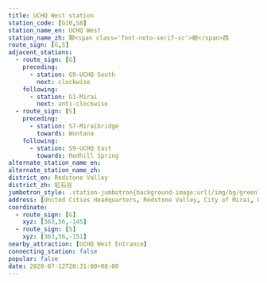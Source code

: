 ```yaml
---
title: UCHQ West station
station_code: [G10,S8]
station_name_en: UCHQ West
station_name_zh: 聯<span class='font-noto-serif-sc'>總</span>西
route_sign: [G,S]
adjacent_stations:
  - route_sign: [G]
    preceding:
      - station: G9-UCHQ South
        next: clockwise
    following:
      - station: G1-Mirai
        next: anti-clockwise
  - route_sign: [S]
    preceding:
      - station: S7-Miraibridge
        towards: Wontana
    following:
      - station: S9-UCHQ East
        towards: Redhill Spring
alternate_station_name_en: 
alternate_station_name_zh: 
district_en: Redstone Valley
district_zh: 紅石谷
jumbotron_style: .station-jumbotron{background-image:url(/img/bg/greenline.png),url(/img/bg/bigsnowline.png);background-repeat:no-repeat;background-size:100% 10px;background-position:0 115px,0 145px}
address: [United Cities Headquarters, Redstone Valley, City of Mirai, United Cities]
coordinate:
  - route_sign: [G]
    xyz: [363,56,-145]
  - route_sign: [S]
    xyz: [363,56,-151]
nearby_attraction: [UCHQ West Entrance]
connecting_station: false
popular: false
date: 2020-07-12T20:31:00+08:00
---
```


